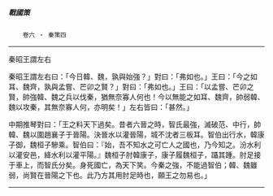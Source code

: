 

##### 戰國策
　　`卷六 ‧ 秦策四`

* * *

秦昭王謂左右

秦昭王謂左右曰：「今日韓、魏，孰與始強？」對曰：「弗如也。」王曰：「今之如耳、魏齊，孰與孟嘗、芒卯之賢？」對曰：「弗如也。」王曰：「以孟嘗、芒卯之賢，帥強韓、魏之兵以伐秦，猶無奈寡人何也！今以無能之如耳、魏齊，帥弱韓、魏以攻秦，其無奈寡人何，亦明矣！」左右皆曰：「甚然。」

中期推琴對曰：「王之料天下過矣。昔者六晉之時，智氏最強，滅破范、中行，帥韓、魏以圍趙襄子于晉陽。決晉水以灌晉陽，城不沈者三板耳。智伯出行水，韓康子御，魏桓子驂乘。智伯曰：『始，吾不知水之可亡人之國也，乃今知之。汾水利以灌安邑，絳水利以灌平陽。』魏桓子肘韓康子，康子履魏桓子，躡其踵。肘足接于車上，而智氏分矣。身死國亡，為天下笑。今秦之強，不能過智伯；韓、魏雖弱，尚賢在晉陽之下也。此乃方其用肘足時也，願王之勿易也。」

* * *

